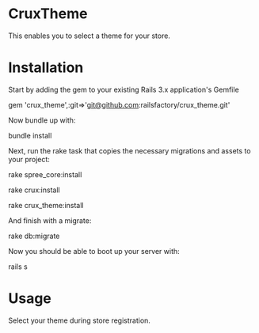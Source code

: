 ﻿CruxTheme
=========

This enables you to select a theme for your store.

Installation
=======

Start by adding the gem to your existing Rails 3.x application's Gemfile

gem 'crux_theme',:git=>'git@github.com:railsfactory/crux_theme.git'

Now bundle up with:

bundle install

Next, run the rake task that copies the necessary migrations and assets to your project:

rake spree_core:install

rake crux:install

rake crux_theme:install

And finish with a migrate:

rake db:migrate

Now you should be able to boot up your server with:

rails s  

Usage
=======

Select your theme during store registration.




